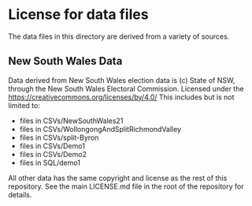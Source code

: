 # License for data files

The data files in this directory are derived from a variety of sources.
##  New South Wales Data
Data derived from New South Wales election data is (c) State of NSW, through the New South Wales Electoral Commission. Licensed under the https://creativecommons.org/licenses/by/4.0/
This includes but is not limited to:
- files in CSVs/NewSouthWales21
- files in CSVs/WollongongAndSplitRichmondValley
- files in CSVs/split-Byron
- files in CSVs/Demo1
- files in CSVs/Demo2
- files in SQL/demo1 

All other data has the same copyright and license as the rest of this repository. See the main LICENSE.md file in the 
root of the repository for details. 
